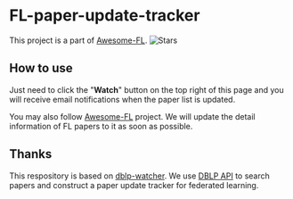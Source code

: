 # FL-paper-update-tracker 
This project is a part of [Awesome-FL](https://github.com/youngfish42/Awesome-FL).  ![Stars](https://img.shields.io/github/stars/youngfish42/Awesome-FL.svg?color=orange) 

## How to use
Just need to click the "**Watch**" button on the top right of this page and you will receive email notifications when the paper list is updated.

You may also follow [Awesome-FL](https://github.com/youngfish42/Awesome-FL) project. We will update the detail information of FL papers to it as soon as possible.

## Thanks
This respository is based on [dblp-watcher](https://github.com/beiyuouo/dblp-watcher/). We use [DBLP API](https://dblp.org/faq/How+to+use+the+dblp+search+API.html) to search papers and construct a paper update tracker for federated learning.




